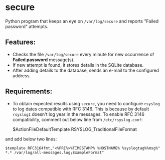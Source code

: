 secure
======

Python program that keeps an eye on `/var/log/secure` and reports "Failed password" attempts.

Features:
--------
* Checks the file `/var/log/secure` every minute for new occurrence of **Failed password** message(s).
* If new attempt is found, it stores details in the SQLite database.
* After adding details to the database, sends an e-mail to the configured address.

Requirements:
------------
* To obtain expected results using `secure`, you need to configure `rsyslog` to log dates compatible with RFC 3146. This is because by default `rsyslog1` doesn't log year in the messages. To enable RFC 3146 compatibility, comment out below line from `/etc/rsyslog.conf`:

    $ActionFileDefaultTemplate RSYSLOG_TraditionalFileFormat

and add below two lines:

    $template RFC3164fmt,"<%PRI%>%TIMESTAMP% %HOSTNAME% %syslogtag%%msg%"
    *.* /var/log/all-messages.log;ExampleFormat"

